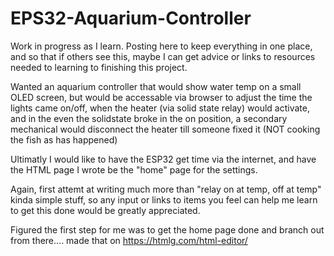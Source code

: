 # EPS32-Aquarium-Controller
Work in progress as I learn. Posting here to keep everything in one place, and so that if others see this, maybe I can get advice or links to resources needed to learning to finishing this project.  

Wanted an aquarium controller that would show water temp on a small OLED screen, but would be accessable via browser to adjust the time the lights came on/off, when the heater (via solid state relay) would activate, and in the even the solidstate broke in the on position, a secondary mechanical would disconnect the heater till someone fixed it (NOT cooking the fish as has happened)

Ultimatly I would like to have the ESP32 get time via the internet, and have the HTML page I wrote be the "home" page for the settings.

Again, first attemt at writing much more than "relay on at temp, off at temp" kinda simple stuff, so any input or links to items you feel can help me learn to get this done would be greatly appreciated. 

Figured the first step for me was to get the home page done and branch out from there.... made that on https://htmlg.com/html-editor/ 
